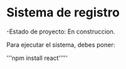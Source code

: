 <h1> Sistema de registro</h1>

-Estado de proyecto: En construccion.

Para ejecutar el sistema, debes poner:

'''npm install react'''''
